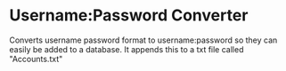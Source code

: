 # Username:Password Converter
 Converts username password format to username:password so they can easily be added to a database. It appends this to a txt file called "Accounts.txt"

